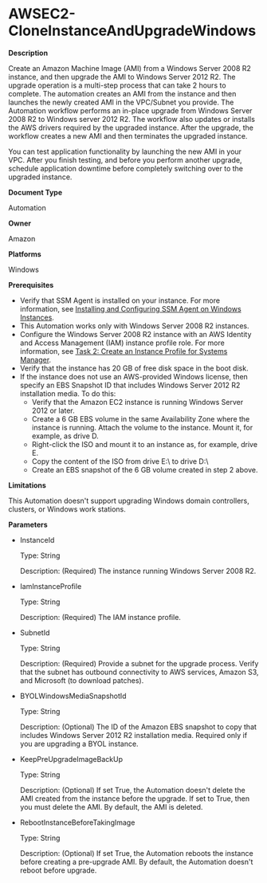 # AWSEC2\-CloneInstanceAndUpgradeWindows<a name="automation-awsec2-CloneInstanceAndUpgradeWindows"></a>

**Description**

Create an Amazon Machine Image \(AMI\) from a Windows Server 2008 R2 instance, and then upgrade the AMI to Windows Server 2012 R2\. The upgrade operation is a multi\-step process that can take 2 hours to complete\. The automation creates an AMI from the instance and then launches the newly created AMI in the VPC/Subnet you provide\. The Automation workflow performs an in\-place upgrade from Windows Server 2008 R2 to Windows server 2012 R2\. The workflow also updates or installs the AWS drivers required by the upgraded instance\. After the upgrade, the workflow creates a new AMI and then terminates the upgraded instance\. 

You can test application functionality by launching the new AMI in your VPC\. After you finish testing, and before you perform another upgrade, schedule application downtime before completely switching over to the upgraded instance\.

**Document Type**

Automation

**Owner**

Amazon

**Platforms**

Windows

**Prerequisites**
+ Verify that SSM Agent is installed on your instance\. For more information, see [Installing and Configuring SSM Agent on Windows Instances](sysman-install-ssm-win.md)\.
+ This Automation works only with Windows Server 2008 R2 instances\.
+ Configure the Windows Server 2008 R2 instance with an AWS Identity and Access Management \(IAM\) instance profile role\. For more information, see [Task 2: Create an Instance Profile for Systems Manager](sysman-configuring-access-role.md)\.
+ Verify that the instance has 20 GB of free disk space in the boot disk\.
+ If the instance does not use an AWS\-provided Windows license, then specify an EBS Snapshot ID that includes Windows Server 2012 R2 installation media\. To do this:
  + Verify that the Amazon EC2 instance is running Windows Server 2012 or later\.
  + Create a 6 GB EBS volume in the same Availability Zone where the instance is running\. Attach the volume to the instance\. Mount it, for example, as drive D\. 
  + Right\-click the ISO and mount it to an instance as, for example, drive E\.
  + Copy the content of the ISO from drive E:\\ to drive D:\\
  + Create an EBS snapshot of the 6 GB volume created in step 2 above\.

**Limitations**

This Automation doesn't support upgrading Windows domain controllers, clusters, or Windows work stations\.

**Parameters**
+ InstanceId

  Type: String

  Description: \(Required\) The instance running Windows Server 2008 R2\.
+ IamInstanceProfile

  Type: String

  Description: \(Required\) The IAM instance profile\.
+ SubnetId

  Type: String

  Description: \(Required\) Provide a subnet for the upgrade process\. Verify that the subnet has outbound connectivity to AWS services, Amazon S3, and Microsoft \(to download patches\)\.
+ BYOLWindowsMediaSnapshotId

  Type: String

  Description: \(Optional\) The ID of the Amazon EBS snapshot to copy that includes Windows Server 2012 R2 installation media\. Required only if you are upgrading a BYOL instance\.
+ KeepPreUpgradeImageBackUp

  Type: String

  Description: \(Optional\) If set True, the Automation doesn't delete the AMI created from the instance before the upgrade\. If set to True, then you must delete the AMI\. By default, the AMI is deleted\.
+ RebootInstanceBeforeTakingImage

  Type: String

  Description: \(Optional\) If set True, the Automation reboots the instance before creating a pre\-upgrade AMI\. By default, the Automation doesn't reboot before upgrade\.